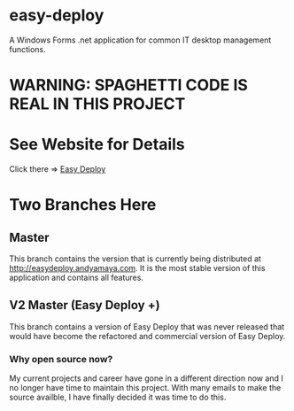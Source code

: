 # easy-deploy
A Windows Forms .net application for common IT desktop management functions.

# WARNING: SPAGHETTI CODE IS REAL IN THIS PROJECT

# See Website for Details
Click there => [Easy Deploy](http://easydeploy.andyamaya.com)

# Two Branches Here

## Master
This branch contains the version that is currently being distributed at http://easydeploy.andyamaya.com. It is the most stable version of this application and contains all features.

## V2 Master (Easy Deploy +)
This branch contains a version of Easy Deploy that was never released that would have become the refactored and commercial version of Easy Deploy.


### Why open source now?
My current projects and career have gone in a different direction now and I no longer have time to maintain this project.
With many emails to make the source availble, I have finally decided it was time to do this.
